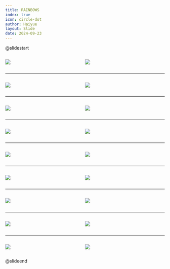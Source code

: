 ```yaml
---
title: RAINBOWS
index: true
icon: circle-dot
author: Haiyue
layout: Slide
date: 2024-09-23
---
```

 
@slidestart

<div style="display:flex">
<div style="flex:1">

![](https://raw.githubusercontent.com/yclord/reading/refs/heads/master/english/Level-P/RAINBOWS/001.webp)
</div>
<div style="flex:1">

![](https://raw.githubusercontent.com/yclord/reading/refs/heads/master/english/Level-P/RAINBOWS/002.webp)
</div>
</div>

---

<div style="display:flex">
<div style="flex:1">

![](https://raw.githubusercontent.com/yclord/reading/refs/heads/master/english/Level-P/RAINBOWS/003.webp)
</div>
<div style="flex:1">

![](https://raw.githubusercontent.com/yclord/reading/refs/heads/master/english/Level-P/RAINBOWS/004.webp)
</div>
</div>

---

<div style="display:flex">
<div style="flex:1">

![](https://raw.githubusercontent.com/yclord/reading/refs/heads/master/english/Level-P/RAINBOWS/005.webp)
</div>
<div style="flex:1">

![](https://raw.githubusercontent.com/yclord/reading/refs/heads/master/english/Level-P/RAINBOWS/006.webp)
</div>
</div>

---

<div style="display:flex">
<div style="flex:1">

![](https://raw.githubusercontent.com/yclord/reading/refs/heads/master/english/Level-P/RAINBOWS/007.webp)
</div>
<div style="flex:1">

![](https://raw.githubusercontent.com/yclord/reading/refs/heads/master/english/Level-P/RAINBOWS/008.webp)
</div>
</div>

---

<div style="display:flex">
<div style="flex:1">

![](https://raw.githubusercontent.com/yclord/reading/refs/heads/master/english/Level-P/RAINBOWS/009.webp)
</div>
<div style="flex:1">

![](https://raw.githubusercontent.com/yclord/reading/refs/heads/master/english/Level-P/RAINBOWS/010.webp)
</div>
</div>

---

<div style="display:flex">
<div style="flex:1">

![](https://raw.githubusercontent.com/yclord/reading/refs/heads/master/english/Level-P/RAINBOWS/011.webp)
</div>
<div style="flex:1">

![](https://raw.githubusercontent.com/yclord/reading/refs/heads/master/english/Level-P/RAINBOWS/012.webp)
</div>
</div>

---

<div style="display:flex">
<div style="flex:1">

![](https://raw.githubusercontent.com/yclord/reading/refs/heads/master/english/Level-P/RAINBOWS/013.webp)
</div>
<div style="flex:1">

![](https://raw.githubusercontent.com/yclord/reading/refs/heads/master/english/Level-P/RAINBOWS/014.webp)
</div>
</div>

---

<div style="display:flex">
<div style="flex:1">

![](https://raw.githubusercontent.com/yclord/reading/refs/heads/master/english/Level-P/RAINBOWS/015.webp)
</div>
<div style="flex:1">

![](https://raw.githubusercontent.com/yclord/reading/refs/heads/master/english/Level-P/RAINBOWS/016.webp)
</div>
</div>

---

<div style="display:flex">
<div style="flex:1">

![](https://raw.githubusercontent.com/yclord/reading/refs/heads/master/english/Level-P/RAINBOWS/017.webp)
</div>
<div style="flex:1">

![](https://raw.githubusercontent.com/yclord/reading/refs/heads/master/english/Level-P/RAINBOWS/018.webp)
</div>
</div>

@slideend
